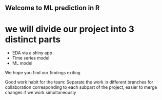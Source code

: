 ## Welcome to ML prediction in R 
# we will divide our project into 3 distinct parts 
- EDA via a shiny app
- Time series model 
- ML model 

We hope you find our findings exiting 

Good work habit for the team:
Separate the work in different branches for collaboration corresponding to each subpart of the project,
easier to merge changes if we work simultaneously 